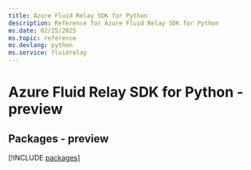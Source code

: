 ```yaml
---
title: Azure Fluid Relay SDK for Python
description: Reference for Azure Fluid Relay SDK for Python
ms.date: 02/25/2025
ms.topic: reference
ms.devlang: python
ms.service: fluidrelay
---
```

# Azure Fluid Relay SDK for Python - preview
## Packages - preview
[!INCLUDE [packages](fluid-relay-index.md)]
